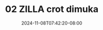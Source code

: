 --- 
title: "02 ZILLA crot dimuka"
description: "streaming bokep 02 ZILLA crot dimuka terbaru full vidio new"
date: 2024-11-08T07:42:20-08:00
file_code: "acxgx2vps6i5"
draft: false
cover: "8tubtx0bv9xulmrx.jpg"
tags: ["ZILLA", "crot", "dimuka", "bokep-indo", "bokep-viral", "bokep-ig"]
length: 120
fld_id: "1398219"
foldername: ".Hijab Zilla Torbut  16 Video"
categories: [".Hijab Zilla Torbut  16 Video"]
views: 350
---